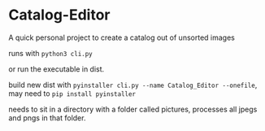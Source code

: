 # Catalog-Editor
A quick personal project to create a catalog out of unsorted images

runs with `python3 cli.py`

or run the executable in dist.

build new dist with `pyinstaller cli.py --name Catalog_Editor --onefile`, may need to `pip install pyinstaller`

needs to sit in a directory with a folder called pictures, processes all jpegs and pngs in that folder.
